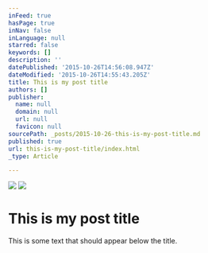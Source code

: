 ```yaml
---
inFeed: true
hasPage: true
inNav: false
inLanguage: null
starred: false
keywords: []
description: ''
datePublished: '2015-10-26T14:56:08.947Z'
dateModified: '2015-10-26T14:55:43.205Z'
title: This is my post title
authors: []
publisher:
  name: null
  domain: null
  url: null
  favicon: null
sourcePath: _posts/2015-10-26-this-is-my-post-title.md
published: true
url: this-is-my-post-title/index.html
_type: Article

---
```

![](https://the-grid-user-content.s3-us-west-2.amazonaws.com/d01cf702-45a3-47cd-aced-f305f911eefe.jpg)
![](https://the-grid-user-content.s3-us-west-2.amazonaws.com/92451965-e4df-4593-abcb-f1f37bd8b2cc.jpg)

# This is my post title

This is some text that should appear below the title.